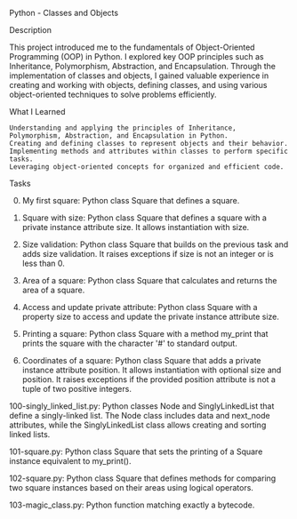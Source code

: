 Python - Classes and Objects

Description

This project introduced me to the fundamentals of Object-Oriented Programming (OOP) in Python. I explored key OOP principles such as Inheritance, Polymorphism, Abstraction, and Encapsulation. Through the implementation of classes and objects, I gained valuable experience in creating and working with objects, defining classes, and using various object-oriented techniques to solve problems efficiently.

What I Learned

    Understanding and applying the principles of Inheritance, Polymorphism, Abstraction, and Encapsulation in Python.
    Creating and defining classes to represent objects and their behavior.
    Implementing methods and attributes within classes to perform specific tasks.
    Leveraging object-oriented concepts for organized and efficient code.

Tasks

0. My first square: Python class Square that defines a square.

1. Square with size: Python class Square that defines a square with a private instance attribute size. It allows instantiation with size.

2. Size validation: Python class Square that builds on the previous task and adds size validation. It raises exceptions if size is not an integer or is less than 0.

3. Area of a square: Python class Square that calculates and returns the area of a square.

4. Access and update private attribute: Python class Square with a property size to access and update the private instance attribute size.

5. Printing a square: Python class Square with a method my_print that prints the square with the character '#' to standard output.

6. Coordinates of a square: Python class Square that adds a private instance attribute position. It allows instantiation with optional size and position. It raises exceptions if the provided position attribute is not a tuple of two positive integers.

100-singly_linked_list.py: Python classes Node and SinglyLinkedList that define a singly-linked list. The Node class includes data and next_node attributes, while the SinglyLinkedList class allows creating and sorting linked lists.

101-square.py: Python class Square that sets the printing of a Square instance equivalent to my_print().

102-square.py: Python class Square that defines methods for comparing two square instances based on their areas using logical operators.

103-magic_class.py: Python function matching exactly a bytecode.
